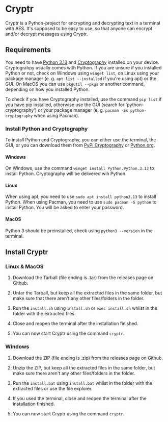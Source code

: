 # Cryptr

Cryptr is a Python-project for encrypting and decrypting text in a terminal with AES. It's supposed to be easy to use, so that anyone can encrypt and/or decrypt messages using Cryptr.

## Requirements

You need to have [Python 3.13](https://www.python.org/downloads/) and [Cryptography](https://pypi.org/project/cryptography/) installed on your device.
Cryptograhpy usually comes with Python.
If you are unsure if you installed Python or not, check on Windows using `winget list`, on Linux using your package manager (e. g. `apt list --installed` if you're using apt) or the GUI.
On MacOS you can use `pkgutil --pkgs` or another command, depending on how you installed Python.

To check if you have Cryptography installed, use the command `pip list` if you have pip installed, otherwise use the GUI (search for 'python-cryptography') or your package manager (e. g. `pacman -Ss python-cryptography` when using Pacman).

### Install Python and Cryptography

To install Python and Cryptography, you can either use the terminal, the GUI, or you can download them from [PyPi Cryptography](https://pypi.org/project/cryptography/) or [Python.org](https://python.org/downloads/).

#### Windows

On Windows, use the command `winget install Python.Python.3.13` to install Python.
Cryptography will be delivered wih Python.

#### Linux

When using apt, you need to use `sudo apt install python3.13` to install Python.
When using Pacman, you need to use `sudo pacman -S python` to install Python.
You will be asked to enter your password.

#### MacOS

Python 3 should be preinstalled, check using `python3 --version` in the terminal.

## Install Cryptr

### Linux & MacOS

1. Download the Tarball (file ending is .tar) from the releases page on Github.

2. Untar the Tarball, but keep all the extracted files in the same folder, but make sure that there aren't any other files/folders in the folder.

3. Run the `install.sh` using `install.sh` or `exec install.sh` whilst in the folder with the extracted files.

4. Close and reopen the terminal after the installation finished.

5. You can now start Cryptr using the command `cryptr`.

### Windows

1. Download the ZIP (file ending is .zip) from the releases page on Github.

2. Unzip the ZIP, but keep all the extracted files in the same folder, but make sure there aren't any other files/folders in the folder.

3. Run the `install.bat` using `install.bat` whilst in the folder with the extracted files or use the file explorer.

4. If you used the terminal, close and reopen the terminal after the installation finished.

5. You can now start Cryptr using the command `cryptr`.
